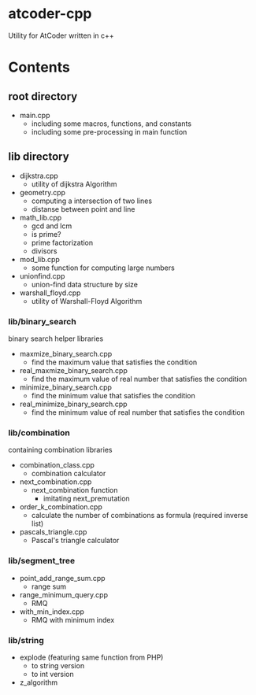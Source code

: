 # atcoder-cpp

Utility for AtCoder written in c++

# Contents

## root directory

- main.cpp
    - including some macros, functions, and constants
    - including some pre-processing in main function

## lib directory

- dijkstra.cpp
    - utility of dijkstra Algorithm
- geometry.cpp
    - computing a intersection of two lines
    - distanse between point and line
- math_lib.cpp
    - gcd and lcm
    - is prime?
    - prime factorization
    - divisors
- mod_lib.cpp
    - some function for computing large numbers
- unionfind.cpp
    - union-find data structure by size
- warshall_floyd.cpp
    - utility of Warshall-Floyd Algorithm

### lib/binary_search

binary search helper libraries

- maxmize_binary_search.cpp
    - find the maximum value that satisfies the condition
- real_maxmize_binary_search.cpp
    - find the maximum value of real number that satisfies the condition
- minimize_binary_search.cpp
    - find the minimum value that satisfies the condition
- real_minimize_binary_search.cpp
    - find the minimum value of real number that satisfies the condition

### lib/combination

containing combination libraries

- combination_class.cpp
    - combination calculator
- next_combination.cpp
    - next_combination function
        - imitating next_premutation
- order_k_combination.cpp
    - calculate the number of combinations as formula (required inverse list)
- pascals_triangle.cpp
    - Pascal's triangle calculator

### lib/segment_tree

- point_add_range_sum.cpp
    - range sum
- range_minimum_query.cpp
    - RMQ
- with_min_index.cpp
    - RMQ with minimum index

### lib/string

- explode (featuring same function from PHP)
    - to string version
    - to int version
- z_algorithm


